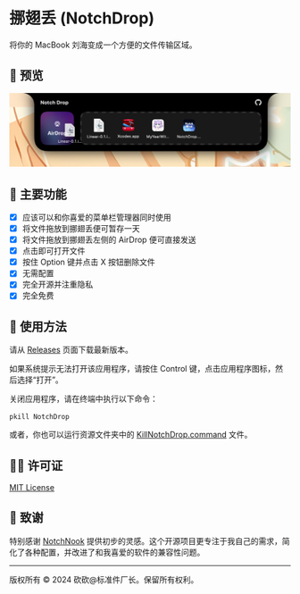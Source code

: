 # 挪翅丢 (NotchDrop)

将你的 MacBook 刘海变成一个方便的文件传输区域。

## 👀 预览

![屏幕截图](../../截屏2024-07-08%2003.14.34.png)

## 🌟 主要功能

- [x] 应该可以和你喜爱的菜单栏管理器同时使用
- [x] 将文件拖放到挪翅丢便可暂存一天
- [x] 将文件拖放到挪翅丢左侧的 AirDrop 便可直接发送
- [x] 点击即可打开文件
- [x] 按住 Option 键并点击 X 按钮删除文件
- [x] 无需配置
- [x] 完全开源并注重隐私
- [x] 完全免费

## 🚀 使用方法

请从 [Releases](https://github.com/Lakr233/NotchDrop/releases) 页面下载最新版本。

如果系统提示无法打开该应用程序，请按住 Control 键，点击应用程序图标，然后选择“打开”。

关闭应用程序，请在终端中执行以下命令：

```shell
pkill NotchDrop
```

或者，你也可以运行资源文件夹中的 [KillNotchDrop.command](./Resources/KillNotchDrop.command) 文件。

## 🧑‍⚖️ 许可证

[MIT License](./LICENSE)

## 🥰 致谢

特别感谢 [NotchNook](https://lo.cafe/notchnook) 提供初步的灵感。这个开源项目更专注于我自己的需求，简化了各种配置，并改进了和我喜爱的软件的兼容性问题。

---

版权所有 © 2024 砍砍@标准件厂长。保留所有权利。